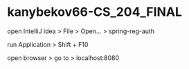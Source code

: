 # kanybekov66-CS_204_FINAL

open IntelliJ idea >
  File > Open... > spring-reg-auth

run Application >
  Shift + F10

open browser > go to >
  localhost:8080
